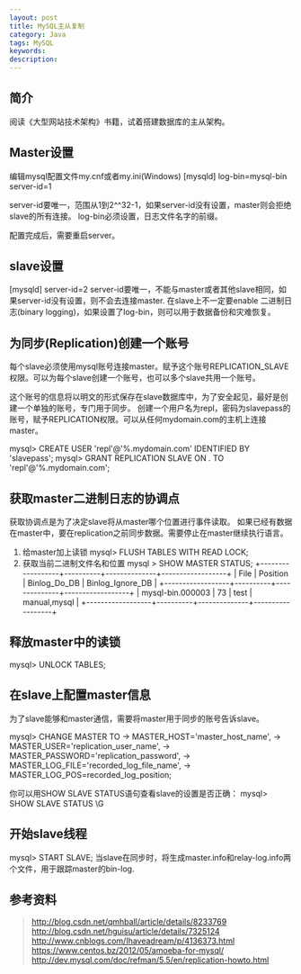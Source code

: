 ```yaml
---
layout: post
title: MySQL主从复制
category: Java
tags: MySQL
keywords: 
description: 
---
```


## 简介
阅读《大型网站技术架构》书籍，试着搭建数据库的主从架构。

## Master设置
编辑mysql配置文件my.cnf或者my.ini(Windows)
[mysqld]
log-bin=mysql-bin
server-id=1

server-id要唯一，范围从1到2^^32-1，如果server-id没有设置，master则会拒绝slave的所有连接。
log-bin必须设置，日志文件名字的前缀。

配置完成后，需要重启server。

## slave设置
[mysqld]
server-id=2
server-id要唯一，不能与master或者其他slave相同，如果server-id没有设置，则不会去连接master.
在slave上不一定要enable 二进制日志(binary logging)，如果设置了log-bin，则可以用于数据备份和灾难恢复。

## 为同步(Replication)创建一个账号
每个slave必须使用mysql账号连接master。赋予这个账号REPLICATION_SLAVE权限。可以为每个slave创建一个账号，也可以多个slave共用一个账号。

这个账号的信息将以明文的形式保存在slave数据库中，为了安全起见，最好是创建一个单独的账号，专门用于同步。
创建一个用户名为repl，密码为slavepass的账号，赋予REPLICATION权限。可以从任何mydomain.com的主机上连接master。

mysql> CREATE USER 'repl'@'%.mydomain.com' IDENTIFIED BY 'slavepass';
mysql> GRANT REPLICATION SLAVE ON *.* TO 'repl'@'%.mydomain.com';

## 获取master二进制日志的协调点
获取协调点是为了决定slave将从master哪个位置进行事件读取。
如果已经有数据在master中，要在replication之前同步数据。需要停止在master继续执行语言。
1. 给master加上读锁
mysql> FLUSH TABLES WITH READ LOCK;
2. 获取当前二进制文件名和位置
mysql > SHOW MASTER STATUS;
+------------------+----------+--------------+------------------+
| File             | Position | Binlog_Do_DB | Binlog_Ignore_DB |
+------------------+----------+--------------+------------------+
| mysql-bin.000003 | 73       | test         | manual,mysql     |
+------------------+----------+--------------+------------------+

## 释放master中的读锁
mysql> UNLOCK TABLES;

## 在slave上配置master信息
为了slave能够和master通信，需要将master用于同步的账号告诉slave。

mysql> CHANGE MASTER TO
    ->     MASTER_HOST='master_host_name',
    ->     MASTER_USER='replication_user_name',
    ->     MASTER_PASSWORD='replication_password',
    ->     MASTER_LOG_FILE='recorded_log_file_name',
    ->     MASTER_LOG_POS=recorded_log_position;

你可以用SHOW SLAVE STATUS语句查看slave的设置是否正确：
mysql> SHOW SLAVE STATUS \G

## 开始slave线程
mysql> START SLAVE;
当slave在同步时，将生成master.info和relay-log.info两个文件，用于跟踪master的bin-log.

## 参考资料
> http://blog.csdn.net/qmhball/article/details/8233769
> http://blog.csdn.net/hguisu/article/details/7325124
> http://www.cnblogs.com/Ihaveadream/p/4136373.html
> https://www.centos.bz/2012/05/amoeba-for-mysql/
> http://dev.mysql.com/doc/refman/5.5/en/replication-howto.html
